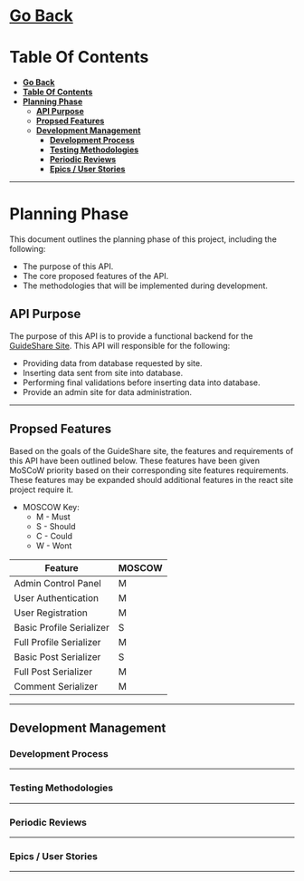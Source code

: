# [**Go Back**](https://github.com/lukebinmore/guideshare-api)

# **Table Of Contents**
- [**Go Back**](#go-back)
- [**Table Of Contents**](#table-of-contents)
- [**Planning Phase**](#planning-phase)
  - [**API Purpose**](#api-purpose)
  - [**Propsed Features**](#propsed-features)
  - [**Development Management**](#development-management)
    - [**Development Process**](#development-process)
    - [**Testing Methodologies**](#testing-methodologies)
    - [**Periodic Reviews**](#periodic-reviews)
    - [**Epics / User Stories**](#epics--user-stories)

***

# **Planning Phase**

This document outlines the planning phase of this project, including the following:

 - The purpose of this API.
 - The core proposed features of the API.
 - The methodologies that will be implemented during development.

## **API Purpose**

The purpose of this API is to provide a functional backend for the [GuideShare Site](https://github.com/lukebinmore/guideshare). This API will responsible for the following:

 - Providing data from database requested by site.
 - Inserting data sent from site into database.
 - Performing final validations before inserting data into database.
 - Provide an admin site for data administration.

***

## **Propsed Features**

Based on the goals of the GuideShare site, the features and requirements of this API have been outlined below. These features have been given MoSCoW priority based on their corresponding site features requirements. These features may be expanded should additional features in the react site project require it.

 - MOSCOW Key:
   - M - Must
   - S - Should
   - C - Could
   - W - Wont

| Feature | MOSCOW |
|---|---|
| Admin Control Panel | M |
| User Authentication | M |
| User Registration | M |
| Basic Profile Serializer | S |
| Full Profile Serializer | M |
| Basic Post Serializer | S |
| Full Post Serializer | M |
| Comment Serializer | M |

***

## **Development Management**

### **Development Process**

***

### **Testing Methodologies**

***

### **Periodic Reviews**

***

### **Epics / User Stories**

***